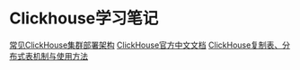 # Clickhouse学习笔记


[常见ClickHouse集群部署架构](https://blog.csdn.net/huzechen/article/details/112166924)
[ClickHouse官方中文文档](https://clickhouse.tech/docs/zh/getting-started/tutorial/#)
[ClickHouse复制表、分布式表机制与使用方法](https://blog.csdn.net/nazeniwaresakini/article/details/105858390)
